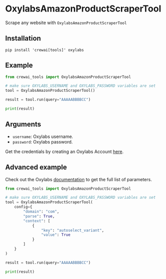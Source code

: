 # OxylabsAmazonProductScraperTool

Scrape any website with `OxylabsAmazonProductScraperTool`

## Installation

```
pip install 'crewai[tools]' oxylabs
```

## Example

```python
from crewai_tools import OxylabsAmazonProductScraperTool

# make sure OXYLABS_USERNAME and OXYLABS_PASSWORD variables are set
tool = OxylabsAmazonProductScraperTool()

result = tool.run(query="AAAAABBBBCC")

print(result)
```

## Arguments

- `username`: Oxylabs username.
- `password`: Oxylabs password.

Get the credentials by creating an Oxylabs Account [here](https://oxylabs.io).

## Advanced example

Check out the Oxylabs [documentation](https://developers.oxylabs.io/scraper-apis/web-scraper-api/targets/amazon/product) to get the full list of parameters.

```python
from crewai_tools import OxylabsAmazonProductScraperTool

# make sure OXYLABS_USERNAME and OXYLABS_PASSWORD variables are set
tool = OxylabsAmazonProductScraperTool(
    config={
        "domain": "com",
        "parse": True,
        "context": [
            {
                "key": "autoselect_variant", 
                "value": True
            }
        ]
    }
)

result = tool.run(query="AAAAABBBBCC")

print(result)
```
